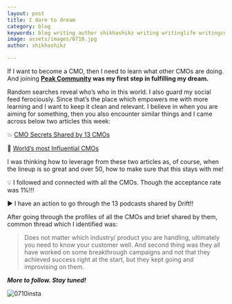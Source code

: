 ```yaml
---
layout: post
title: I dare to dream
category: blog
keywords: blog writing author shikhashikz writing writinglife writingcommunity dailyblogpost dailyblogpostchallenge marketing cmo
image: assets/images/0710.jpg
author: shikhashikz

---
```

If I want to become a CMO, then I need to learn what other CMOs are doing. And joining **[Peak Community](https://www.peak.community/) was my first step in fulfilling my dream.**

Random searches reveal who’s who in this world. I also guard my social feed ferociously. Since that’s the place which empowers me with more learning and I want to keep it clean and relevant. I believe in when you are aiming for something, then you also encounter similar things and I came across below two articles this week:

💥 [CMO Secrets Shared by 13 CMOs](https://www.drift.com/insider/learn/books-reports/cmo-secrets/)

💯 [World’s most Influential CMOs](https://www.forbes.com/sites/martyswant/2021/09/29/worlds-most-influential-cmos-2021/?sh=5449f8ac4b55)

I was thinking how to leverage from these two articles as, of course, when the lineup is so great and over 50, how to make sure that this stays with me!

💡 I followed and connected with all the CMOs. Though the acceptance rate was 1%!!!

▶️ I have an action to go through the 13 podcasts shared by Drift!!

After going through the profiles of all the CMOs and brief shared by them, common thread which I identified was: 

>Does not matter which industry/ product you are handling, ultimately you need to know your customer well. And second thing was they all have worked on some breakthrough campaigns and not that they achieved success right at the start, but they kept going and improvising on them.
>

***More to follow. Stay tuned!***


![0710insta](https://user-images.githubusercontent.com/21696121/136384605-84311c4b-6ab5-4238-b76f-d4cef469d5f7.jpg)


